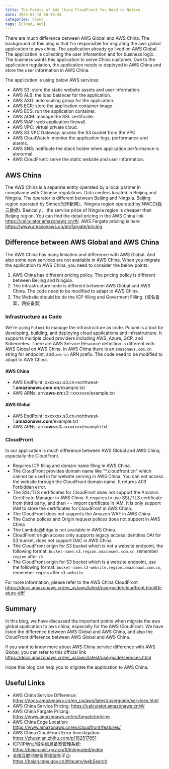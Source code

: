 ```yaml
---
title: The Points of AWS China CloudFront You Need to Notice
date: 2024-04-18 10:16:54
categories: Cloud
tags: [Cloud, AWS]
---
```


There are much difference between AWS Global and AWS China. The background of this blog is that I'm responsible for migrating the aws global application to aws china. The application already go lived on AWS Global. The application is  collecting the user inforamtion and for business logic. The business wants this application to serve China customer. Due to the application regulation,  the application needs to deployed in AWS China and store the user information in AWS China.

The application is using below AWS services:

- AWS S3: store the static website assets and user information.
- AWS ALB: the load balancer for the application.
- AWS ASG: auto scaling group for the application.
- AWS ECR: store the application container image.
- AWS ECS: run the application container.
- AWS ACM: manage the SSL certificate.
- AWS WAF: web application firewall.
- AWS VPC: virtual private cloud.
- AWS S3 VPC Gateway: access the S3 bucket from the VPC.
- AWS CloudWatch: monitor the application logs, performance and alarms.
- AWS SNS: notificate the stack holder when application performance is abnormal.
- AWS CloudFront: serve the static website and user information.

## AWS China
The AWS China is a separate entity operated by a local partner in compliance with Chinese regulations. Data centers located in Beijing and Ningxia. The operator is different between Beijing and Ningxia. Beijing region operated by Sinnet(光环新网)，Ningxia region operated by NWCD(西云数据). Basically， the service price of Ningxia region is cheaper than Beijing region. You can find the detail pricing in the AWS China link https://calculator.amazonaws.cn/#/. AWS Fargate priciing is here https://www.amazonaws.cn/en/fargate/pricing


## Difference between AWS Global and AWS China
The AWS China has many limiation and difference with AWS Global. And also some new services are not available in AWS China. When you migrate the application to AWS China, you need to consider the below points:

1. AWS China has different pricing policy. The pricing policy is different between Beijing and Ningxia. 
2. The Infrastructure code is different between AWS Global and AWS China. The code need to be modified to adapt to AWS China.
3. The Website should be do the ICP filling and Goverment Filling. (域名备案，网安备案)

### Infrastructure as Code
We're using `Pulumi` to manage the infrastructure as code. Pulumi is a tool for developing, building, and deploying cloud applications and infrastructure. It supports multiple cloud providers including AWS, Azure, GCP, and Kubernetes. 
There are AWS Service Resource definition is different with AWS Global on AWS China. In AWS China there is an `amazonaws.com.cn` string for endpoint, and `aws-cn` ARN prefix. The code need to be modified to adapt to AWS China.

#### AWS China
- AWS EndPoint: xxxxxxx.s3.cn-northwest-1.**amazonaws.com.cn**/example.txt
- AWS ARNs: arn:**aws-cn**:s3:::xxxxxxx/example.txt

#### AWS Global
- AWS EndPoint: xxxxxxx.s3.cn-northwest-1.**amazonaws.com**/example.txt
- AWS ARNs: arn:**aws**:s3:::xxxxxxx/example.txt

### CloudFront
In our application is much difference between AWS Global and AWS China, especially the CloudFront.
- Requires ICP filing and domain name filing in AWS China.
- The CloudFront provides domain name like "*.cloudfront.cn" which cannot be used in for website serving in AWS China. You can not access the website through the CloudFront domain name. It returns 403 Forbidden error.
- The SSL/TLS certificates for CloudFront does not support the Amazon Certificate Manager in AWS China. It requires to use SSL/TLS certificate from third party, and then - - import certificate in IAM. It is only support IAM to store the certificates for CloudFront in AWS China.
- The CloudFront does not supports the Amazon WAF in AWS China.
- The Cache polices and Origin request polices does not support in AWS China
- The Lambda@Edge is not available in AWS China.
- CloudFront origin access only supports legacy access identities OAI for S3 bucket, does not support OAC in AWS China
- The CloudFront origin for S3 bucket which is not a website endpoint, the following format: `bucket-name.s3.region.amazonaws.com.cn`, remember `region` after `s3`
- The CloudFront origin for S3 bucket which is a website endpoint, use the following format: `bucket-name.s3-website.region.amazonaws.com.cn`, remember `region` after `s3-website`

For more information, please refer to the AWS China CloudFront https://docs.amazonaws.cn/en_us/aws/latest/userguide/cloudfront.html#feature-diff


## Summary
In this blog, we have discussed the important points when migrate the aws global application to aws china, especially for the AWS CloudFront. We have listed the difference between AWS Global and AWS China, and also the CloudFront difference between AWS Global and AWS China.

If you want to know more about AWS China service difference with AWS Global, you can refer to this official link https://docs.amazonaws.cn/en_us/aws/latest/userguide/services.html

Hope this blog can help you to migrate the application to AWS China.

## Useful Links
- AWS China Service Difference: https://docs.amazonaws.cn/en_us/aws/latest/userguide/services.html
- AWS China Service Pricing: https://calculator.amazonaws.cn/#/
- AWS China Fargate Pricing: https://www.amazonaws.cn/en/fargate/pricing
- AWS China Edge Location: https://www.amazonaws.cn/en/cloudfront/features/
- AWS China CloudFront Error Investigation: https://zhuanlan.zhihu.com/p/182517851
- ICP/IP地址/域名信息备案管理系统: https://beian.miit.gov.cn/#/Integrated/index
- 全国互联网安全管理服务平台: https://beian.mps.gov.cn/#/query/webSearch